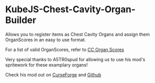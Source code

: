 # KubeJS-Chest-Cavity-Organ-Builder
Allows you to register items as Chest Cavity Organs and assign them OrganScores in an easy to use format.

For a list of valid OrganScores, refer to [CC Organ Scores](https://github.com/Tigereye504/chestcavity/blob/master/src/main/java/net/tigereye/chestcavity/registration/CCOrganScores.java)

Very special thanks to A5TR0spud for allowing us to use his mod's spritework for these examplary organs!

Check his mod out on [CurseForge](https://www.curseforge.com/minecraft/mc-mods/ccastroadds) and [Github](https://github.com/A5TR0spud/chest-cavity-astro-adds)
